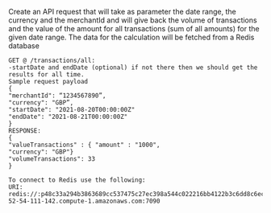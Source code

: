 Create an API request that will take as parameter the date range, the currency and the merchantId  and will give back the volume of transactions and the value of the amount for all transactions (sum of all amounts) for the given date range. The data for the calculation will be fetched from a Redis database

```
GET @ /transactions/all:
-startDate and endDate (optional) if not there then we should get the results for all time.
Sample request payload
{
"merchantId": “1234567890”,
"currency": "GBP”,
"startDate": "2021-08-20T00:00:00Z"
"endDate": "2021-08-21T00:00:00Z"
}
RESPONSE:
{
"valueTransactions" : { "amount" : "1000",
"currency": "GBP"}
"volumeTransactions": 33
}

To connect to Redis use the following:
URI: redis://:p48c33a294b3863689cc537475c27ec398a544c022216bb4122b3c6dd8c6ecc29@ec2-52-54-111-142.compute-1.amazonaws.com:7090
```